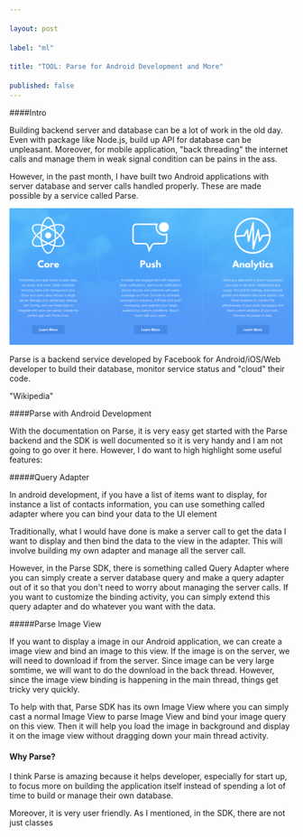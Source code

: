 ```yaml
---

layout: post

label: "ml"

title: "TOOL: Parse for Android Development and More"

published: false
---
```




####Intro

Building backend server and database can be a lot of work in the old day. Even with package like Node.js, build up API for database can be unpleasant. Moreover, for mobile application, "back threading" the internet calls and manage them in weak signal condition can be pains in the ass.

However, in the past month, I have built two Android applications with server database and server calls handled properly. These are made possible by a service called Parse.

![parse](https://raw.githubusercontent.com/WesleyyC/blog/gh-pages/images/parse.png)

Parse is a backend service developed by Facebook for Android/iOS/Web developer to build their database, monitor service status and "cloud" their code.

"Wikipedia"

####Parse with Android Development

With the documentation on Parse, it is very easy get started with the Parse backend and the SDK is well documented so it is very handy and I am not going to go over it here. However, I do want to high highlight some useful features:

#####Query Adapter

In android development, if you have a list of items want to display, for instance a list of contacts information, you can use something called adapter where you can bind your data to the UI element

Traditionally, what I would have done is make a server call to get the data I want to display and then bind the data to the view in the adapter. This will involve building my own adapter and manage all the server call.

However, in the Parse SDK, there is something called Query Adapter where you can simply create a server database query and make a query adapter out of it so that you don't need to worry about managing the server calls. If you want to customize the binding activity, you can simply extend this query adapter and do whatever you want with the data.


#####Parse Image View

If you want to display a image in our Android application, we can create a image view and bind an image to this view. If the image is on the server, we will need to download if from the server. Since image can be very large somtime, we will want to do the download in the back thread. However, since the image view binding is happening in the main thread, things get tricky very quickly.

To help with that, Parse SDK has its own Image View where you can simply cast a normal Image View to parse Image View and bind your image query on this view. Then it will help you load the image in background and display it on the image view without dragging down your main thread activity.

#### Why Parse?

I think Parse is amazing because it helps developer, especially for start up, to focus more on building the application itself instead of spending a lot of time to build or manage their own database.

Moreover, it is very user friendly. As I mentioned, in the SDK, there are not just classes 
